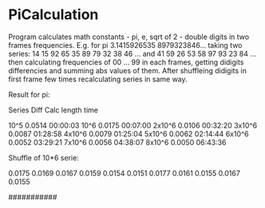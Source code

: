 # PiCalculation
Program calculates math constants - pi, e, sqrt of 2 - double digits in two frames frequencies.
E.g. for pi 3.1415926535 8979323846... taking two series:
  14 15 92 65 35 89 79 32 38 46 ... and
  41 59 26 53 58 97 93 23 84 ...
then calculating frequencies of 00 ... 99 in each frames, getting didigits differencies and
summing abs values of them.
After shuffleing didigits in first frame few times recalculating series in same way.

Result for pi:

Series    Diff    Calc
length            time

10^5      0.0514  00:00:03
10^6      0.0175  00:07:00
2x10^6    0.0106  00:32:20
3x10^6    0.0087  01:28:58
4x10^6    0.0079  01:25:04
5x10^6    0.0062  02:14:44
6x10^6    0.0052  03:29:21
7x10^6    0.0056  04:38:07
8x10^6    0.0050  06:43:36

Shuffle of 10*6 serie:

0.0175
0.0169
0.0167
0.0159
0.0154
0.0151
0.0177
0.0161
0.0155
0.0167
0.0155

###########

